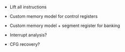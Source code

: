 * Lift all instructions
* Custom memory model for control registers
* Custom memory model + segment register for banking

* Interrupt analysis?
* CFG recovery?
